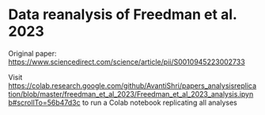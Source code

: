 # Data reanalysis of Freedman et al. 2023

Original paper: https://www.sciencedirect.com/science/article/pii/S0010945223002733

Visit https://colab.research.google.com/github/AvantiShri/papers_analysisreplication/blob/master/freedman_et_al_2023/Freedman_et_al_2023_analysis.ipynb#scrollTo=56b47d3c to run a Colab notebook replicating all analyses
